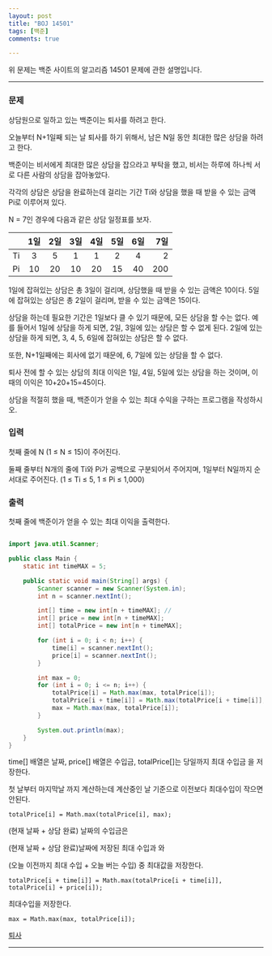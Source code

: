 ```yaml
---
layout: post
title: "BOJ 14501"
tags: [백준]
comments: true

---
```


위 문제는 백준 사이트의 알고리즘 14501 문제에 관한 설명입니다.<br>

---

### 문제

상담원으로 일하고 있는 백준이는 퇴사를 하려고 한다.

오늘부터 N+1일째 되는 날 퇴사를 하기 위해서, 남은 N일 동안 최대한 많은 상담을 하려고 한다.

백준이는 비서에게 최대한 많은 상담을 잡으라고 부탁을 했고, 비서는 하루에 하나씩 서로 다른 사람의 상담을 잡아놓았다.

각각의 상담은 상담을 완료하는데 걸리는 기간 Ti와 상담을 했을 때 받을 수 있는 금액 Pi로 이루어져 있다.

N = 7인 경우에 다음과 같은 상담 일정표를 보자.

|  | 1일 | 2일 | 3일 | 4일 | 5일 | 6일 | 7일 |
|:-----|:----:|:----:|:----:|:----:|:----:|:----:|-----:|
| Ti  | 3  | 5  | 1  | 1  | 2  | 4  | 2  |
| Pi  | 10  | 20  | 10  | 20  | 15  | 40  | 200  |

1일에 잡혀있는 상담은 총 3일이 걸리며, 상담했을 때 받을 수 있는 금액은 10이다. 5일에 잡혀있는 상담은 총 2일이 걸리며, 받을 수 있는 금액은 15이다.

상담을 하는데 필요한 기간은 1일보다 클 수 있기 때문에, 모든 상담을 할 수는 없다. 예를 들어서 1일에 상담을 하게 되면, 2일, 3일에 있는 상담은 할 수 없게 된다. 2일에 있는 상담을 하게 되면, 3, 4, 5, 6일에 잡혀있는 상담은 할 수 없다.

또한, N+1일째에는 회사에 없기 때문에, 6, 7일에 있는 상담을 할 수 없다.

퇴사 전에 할 수 있는 상담의 최대 이익은 1일, 4일, 5일에 있는 상담을 하는 것이며, 이때의 이익은 10+20+15=45이다.

상담을 적절히 했을 때, 백준이가 얻을 수 있는 최대 수익을 구하는 프로그램을 작성하시오.

### 입력

첫째 줄에 N (1 ≤ N ≤ 15)이 주어진다.

둘째 줄부터 N개의 줄에 Ti와 Pi가 공백으로 구분되어서 주어지며, 1일부터 N일까지 순서대로 주어진다. (1 ≤ Ti ≤ 5, 1 ≤ Pi ≤ 1,000)

### 출력

첫째 줄에 백준이가 얻을 수 있는 최대 이익을 출력한다.

```java

import java.util.Scanner;

public class Main {
    static int timeMAX = 5; 

    public static void main(String[] args) {
        Scanner scanner = new Scanner(System.in);
        int n = scanner.nextInt();

        int[] time = new int[n + timeMAX]; //
        int[] price = new int[n + timeMAX];
        int[] totalPrice = new int[n + timeMAX]; 

        for (int i = 0; i < n; i++) {
        	time[i] = scanner.nextInt();
            price[i] = scanner.nextInt();
        }

        int max = 0;
        for (int i = 0; i <= n; i++) {
        	totalPrice[i] = Math.max(max, totalPrice[i]);
        	totalPrice[i + time[i]] = Math.max(totalPrice[i + time[i]], totalPrice[i] + price[i]);
            max = Math.max(max, totalPrice[i]);
        }

        System.out.println(max);
    }
}

```

time[] 배열은 날짜, price[] 배열은 수입금, totalPrice[]는 당일까지 최대 수입금 을 저장한다.

첫 날부터 마지막날 까지 계산하는데 계산중인 날 기준으로 이전보다 최대수입이 작으면 안된다.
```
totalPrice[i] = Math.max(totalPrice[i], max);
```
(현재 날짜 + 상담 완료) 날짜의 수입금은

(현재 날짜 + 상담 완료)날짜에 저장된 최대 수입과 와 

(오늘 이전까지 최대 수입 + 오늘 버는 수입) 중 최대값을 저장한다. 
```
totalPrice[i + time[i]] = Math.max(totalPrice[i + time[i]], totalPrice[i] + price[i]);
```
최대수입을 저장한다.
```
max = Math.max(max, totalPrice[i]);
```
<a href="https://www.acmicpc.net/problem/14501">퇴사</a>

---
